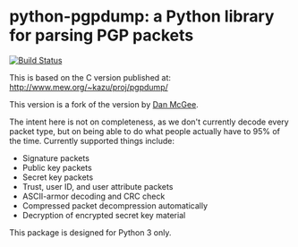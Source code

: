 # python-pgpdump: a Python library for parsing PGP packets

[![Build Status](https://travis-ci.org/alex-nitrokey/python-pgpdump.svg?branch=master)](https://travis-ci.org/alex-nitrokey/python-pgpdump)


This is based on the C version published at:
http://www.mew.org/~kazu/proj/pgpdump/

This version is a fork of the version by [Dan McGee](https://github.com/toofishes/python-pgpdump).

The intent here is not on completeness, as we don't currently decode every
packet type, but on being able to do what people actually have to 95% of the
time. Currently supported things include:

* Signature packets
* Public key packets
* Secret key packets
* Trust, user ID, and user attribute packets
* ASCII-armor decoding and CRC check
* Compressed packet decompression automatically
* Decryption of encrypted secret key material

This package is designed for Python 3 only. 
